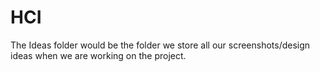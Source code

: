 # HCI

The Ideas folder would be the folder we store all our screenshots/design ideas when we are working on the project. 

